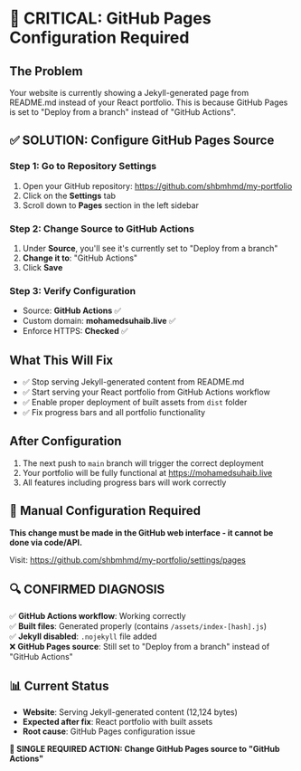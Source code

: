 # 🚨 CRITICAL: GitHub Pages Configuration Required

<!-- Deployment trigger: June 30, 2025 - Force fresh GitHub Actions deployment -->

## The Problem
Your website is currently showing a Jekyll-generated page from README.md instead of your React portfolio. This is because GitHub Pages is set to "Deploy from a branch" instead of "GitHub Actions".

## ✅ SOLUTION: Configure GitHub Pages Source

### Step 1: Go to Repository Settings
1. Open your GitHub repository: https://github.com/shbmhmd/my-portfolio
2. Click on the **Settings** tab
3. Scroll down to **Pages** section in the left sidebar

### Step 2: Change Source to GitHub Actions
1. Under **Source**, you'll see it's currently set to "Deploy from a branch"
2. **Change it to**: "GitHub Actions"
3. Click **Save**

### Step 3: Verify Configuration
- Source: **GitHub Actions** ✅
- Custom domain: **mohamedsuhaib.live** ✅
- Enforce HTTPS: **Checked** ✅

## What This Will Fix
- ✅ Stop serving Jekyll-generated content from README.md
- ✅ Start serving your React portfolio from GitHub Actions workflow  
- ✅ Enable proper deployment of built assets from `dist` folder
- ✅ Fix progress bars and all portfolio functionality

## After Configuration
1. The next push to `main` branch will trigger the correct deployment
2. Your portfolio will be fully functional at https://mohamedsuhaib.live
3. All features including progress bars will work correctly

## 🔧 Manual Configuration Required
**This change must be made in the GitHub web interface - it cannot be done via code/API.**

Visit: https://github.com/shbmhmd/my-portfolio/settings/pages

## 🔍 CONFIRMED DIAGNOSIS
✅ **GitHub Actions workflow**: Working correctly  
✅ **Built files**: Generated properly (contains `/assets/index-[hash].js`)  
✅ **Jekyll disabled**: `.nojekyll` file added  
❌ **GitHub Pages source**: Still set to "Deploy from a branch" instead of "GitHub Actions"

## 📊 Current Status
- **Website**: Serving Jekyll-generated content (12,124 bytes)
- **Expected after fix**: React portfolio with built assets
- **Root cause**: GitHub Pages configuration issue

**🎯 SINGLE REQUIRED ACTION: Change GitHub Pages source to "GitHub Actions"**
